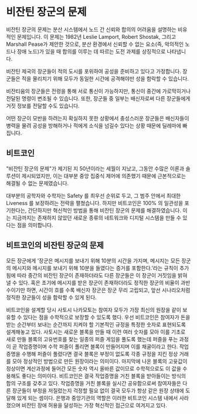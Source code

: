# 비잔틴 장군의 문제
비잔틴 장군의 문제는 분산 시스템에서 노드 간 신뢰와 합의의 어려움을 설명하는 비유적인 문제입니다. 이 문제는 1982년 Leslie Lamport, Robert Shostak, 그리고 Marshall Pease가 제안한 것으로, 분산 환경에서 신뢰할 수 없는 요소(즉, 악의적인 노드나 장애 노드)가 있을 때 합의를 이루는 데 따르는 도전 과제를 상징적으로 나타냅니다.

비잔틴 제국의 장군들이 적의 도시를 포위하여 공성을 준비하고 있다고 가정합니다. 장군들은 적을 물리치기 위해 모두가 동일한 시간에 공격해야만 성을 함락할 수 있습니다.

비잔티움의 장군들은 전령을 통해 서로 통신이 가능하지만, 통신이 중간에 가로막히거나 전달된 명령이 변조될 수 있습니다. 또한, 장군들 중 일부는 배신자로써 다른 장군들에게 거짓 정보를 전달할 수도 있습니다.

어떤 장군이 모반을 하려는지 확실하지 못한 상황에서 충성스러운 장군들은 배신자들이 병력을 물려 공성을 방해하거나 적에게 소식을 넘길수 있다는 상황 때문에 딜레마에 빠집니다.

## 비트코인
"비잔틴 장군의 문제"가 제기된 지 50년이라는 세월이 지났고, 그동안 수많은 이론과 솔루션이 제시되었지만, 이는 대부분 중앙 집중식 제어에 의존했기 때문에 근본적으로는 해결될 수 없는 문제였습니다.

대부분의 공학자와 수학자는 Safety 를 최우선 순위로 두고, 그 범주 안에서 최대한 Liveness 를 보장하려는 전략을 펼쳤습니다.
하지만 비트코인은 100% 의 일관성을 포기한다는, 간단하지만 혁신적인 방법을 통해 비잔틴 장군의 문제를 해결하였습니다. 이는 지금까지는 존재하지 않았던 새로운 종류의 네트워크와 디지털 시스템을 만들 수 있다는 점을 의미합니다.

## 비트코인의 비잔틴 장군의 문제

모든 장군에게 '장군은 메시지를 보내기 위해 10분의 시간을 가지며, 메시지는 모든 장군의 메시지와 메시지를 보내기 위해 10분을 들였다는 증거를 포함한다.'라는 규칙이 추가됨에 따라 중간의 비잔틴 장군이 존재하더라도 다른 장군들은 이 장군이 거짓임을 밝혀낼 수 있다. 혹은 초기에 메시지를 받은 장군이 존재하더라도 정직한 장군의 비율이 과반수이기만 하면, 시간이 흐를 수록 배신자 장군은 장군 무리 고립되고, 앞선 시나리오처럼 정직한 장군들이 성을 함락할 수 있게 된다. 

비트코인을 설계할 당시 사토시 나카모토는 참여자 모두가 가장 최신의 원장을 같이 보유할 수 있다는 점을 수학적으로 보장할 수 있도록 했다. 우선 비트코인은 참여자가 돈을 받는 순간부터 보내는 순간까지 지켜야 할 기본적인 규정을 특정한 숫자로 표현되도록 설계해놓고 있다. 사토시는 새로운 블록을 만들 때 이런 여러 숫자를 모아 이를 기초로 새로 만들 블록의 고유번호를 찾는 일종의 퍼즐 게임을 풀도록 했는데 퍼즐을 푸는 과정이 곧 작업증명이며 수학 퍼즐이 풀리면 블록이 만들어지며 이를 채굴이라고 한다. 작업증명을 수행해 퍼즐이 풀렸다면 결국 블록은 부정이 없도록 각종 규정을 지킨 정상 거래를 모아 정상적인 방법으로 만든 원장이라는 의미이다. 마지막에 나온 블록의 고윳값이 정상이면 계산과정에 들어간 모든 숫자 역시 올바른 값이므로 수학적으로도 이 값을 수용해도 좋다는 의미이다. 비트코인은 결국 작업증명을 거친 블록을 받아들이는 방식의 합의 구조를 갖추고 있다. 작업증명을 거친 블록을 실시간 공유함으로써 참여자들은 다른 장군들이 부정을 저질렀는지 걱정할 필요 없이 결국 모두가 항상 같은 원장 상태에 도달해 있게 되는 셈이다. 은행과 중앙기관의 역할은 이러한 비트코인 시스템 내에서 사라졌으며 비잔틴 장애 허용을 달성하는 가장 혁신적인 접근으로 여겨지고 있다.